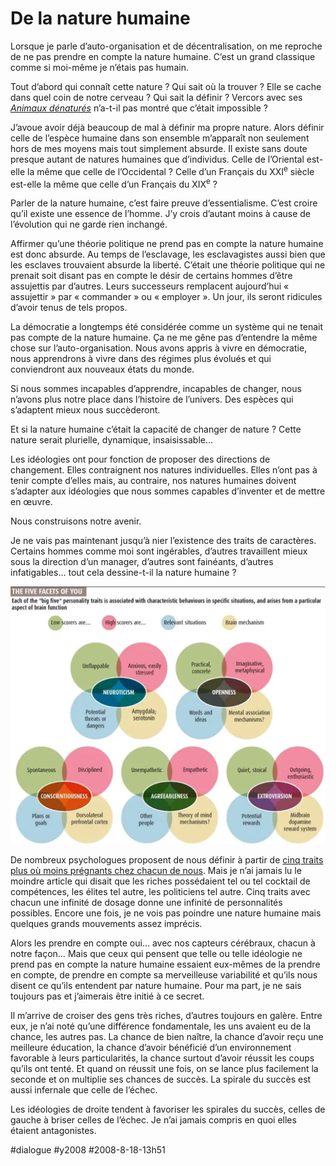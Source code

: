 # De la nature humaine

Lorsque je parle d’auto-organisation et de décentralisation, on me reproche de ne pas prendre en compte la nature humaine. C’est un grand classique comme si moi-même je n’étais pas humain.

Tout d’abord qui connaît cette nature ? Qui sait où la trouver ? Elle se cache dans quel coin de notre cerveau ? Qui sait la définir ? Vercors avec ses [*Animaux dénaturés*](http://www.amazon.fr/Animaux-d%C3%A9natur%C3%A9s-Vercors/dp/2253010235/) n’a-t-il pas montré que c’était impossible ?

J’avoue avoir déjà beaucoup de mal à définir ma propre nature. Alors définir celle de l’espèce humaine dans son ensemble m’apparaît non seulement hors de mes moyens mais tout simplement absurde. Il existe sans doute presque autant de natures humaines que d’individus. Celle de l’Oriental est-elle la même que celle de l’Occidental ? Celle d’un Français du XXI<sup>e</sup> siècle est-elle la même que celle d’un Français du XIX<sup>e</sup> ?

Parler de la nature humaine, c’est faire preuve d’essentialisme. C’est croire qu’il existe une essence de l’homme. J’y crois d’autant moins à cause de l’évolution qui ne garde rien inchangé.

Affirmer qu’une théorie politique ne prend pas en compte la nature humaine est donc absurde. Au temps de l’esclavage, les esclavagistes aussi bien que les esclaves trouvaient absurde la liberté. C’était une théorie politique qui ne prenait soit disant pas en compte le désir de certains hommes d’être assujettis par d’autres. Leurs successeurs remplacent aujourd’hui « assujettir » par « commander » ou « employer ». Un jour, ils seront ridicules d’avoir tenus de tels propos.

La démocratie a longtemps été considérée comme un système qui ne tenait pas compte de la nature humaine. Ça ne me gêne pas d’entendre la même chose sur l’auto-organisation. Nous avons appris à vivre en démocratie, nous apprendrons à vivre dans des régimes plus évolués et qui conviendront aux nouveaux états du monde.

Si nous sommes incapables d’apprendre, incapables de changer, nous n’avons plus notre place dans l’histoire de l’univers. Des espèces qui s’adaptent mieux nous succèderont.

Et si la nature humaine c’était la capacité de changer de nature ? Cette nature serait plurielle, dynamique, insaisissable…

Les idéologies ont pour fonction de proposer des directions de changement. Elles contraignent nos natures individuelles. Elles n’ont pas à tenir compte d’elles mais, au contraire, nos natures humaines doivent s’adapter aux idéologies que nous sommes capables d’inventer et de mettre en œuvre.

Nous construisons notre avenir.

Je ne vais pas maintenant jusqu’à nier l’existence des traits de caractères. Certains hommes comme moi sont ingérables, d’autres travaillent mieux sous la direction d’un manager, d’autres sont fainéants, d’autres infatigables… tout cela dessine-t-il la nature humaine ?

![](_i/5thyou.webp)

De nombreux psychologues proposent de nous définir à partir de [cinq traits plus où moins prégnants chez chacun de nous](http://www.newscientist.com/article.ns?id=mg19726421.800). Mais je n’ai jamais lu le moindre article qui disait que les riches possédaient tel ou tel cocktail de compétences, les élites tel autre, les politiciens tel autre. Cinq traits avec chacun une infinité de dosage donne une infinité de personnalités possibles. Encore une fois, je ne vois pas poindre une nature humaine mais quelques grands mouvements assez imprécis.

Alors les prendre en compte oui… avec nos capteurs cérébraux, chacun à notre façon… Mais que ceux qui pensent que telle ou telle idéologie ne prend pas en compte la nature humaine essaient eux-mêmes de la prendre en compte, de prendre en compte sa merveilleuse variabilité et qu’ils nous disent ce qu’ils entendent par nature humaine. Pour ma part, je ne sais toujours pas et j’aimerais être initié à ce secret.

Il m’arrive de croiser des gens très riches, d’autres toujours en galère. Entre eux, je n’ai noté qu’une différence fondamentale, les uns avaient eu de la chance, les autres pas. La chance de bien naître, la chance d’avoir reçu une meilleure éducation, la chance d’avoir bénéficié d’un environnement favorable à leurs particularités, la chance surtout d’avoir réussit les coups qu’ils ont tenté. Et quand on réussit une fois, on se lance plus facilement la seconde et on multiplie ses chances de succès. La spirale du succès est aussi infernale que celle de l’échec.

Les idéologies de droite tendent à favoriser les spirales du succès, celles de gauche à briser celles de l’échec. Je n’ai jamais compris en quoi elles étaient antagonistes.

#dialogue #y2008 #2008-8-18-13h51
